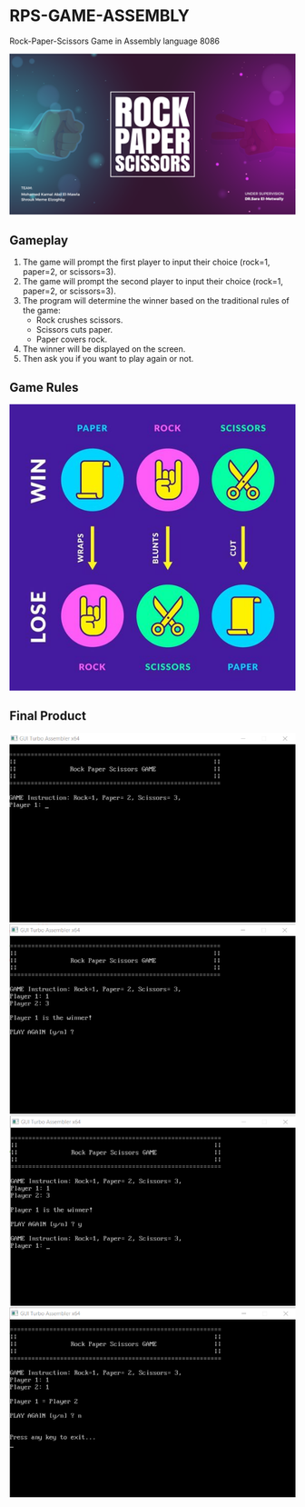 # RPS-GAME-ASSEMBLY
Rock-Paper-Scissors Game in Assembly language 8086


![gamelogo](./Images/gamelogo.png)
## Gameplay

1. The game will prompt the first player to input their choice (rock=1, paper=2, or scissors=3).
2. The game will prompt the second player to input their choice (rock=1, paper=2, or scissors=3).
3. The program will determine the winner based on the traditional rules of the game:
   - Rock crushes scissors.
   - Scissors cuts paper.
   - Paper covers rock.
4. The winner will be displayed on the screen.
5. Then ask you if you want to play again or not.

## Game Rules
![game-rules](./Images/game-rules.jpg)

## Final Product
![1](./Images/1.png)
![2](./Images/2.png)
![3](./Images/3.png)
![4](./Images/4.png)
